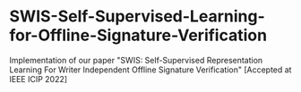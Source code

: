 # SWIS-Self-Supervised-Learning-for-Offline-Signature-Verification
Implementation of our paper "SWIS: Self-Supervised Representation Learning For Writer Independent Offline Signature Verification" [Accepted at IEEE ICIP 2022]
